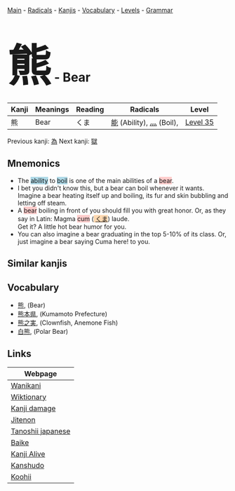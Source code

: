 <style> bigfont {font-size: 100px}</style>
[Main](../README.md) -
[Radicals](../radicals.md) -
[Kanjis](../kanjis.md) -
[Vocabulary](../vocabulary.md) -
[Levels](../levels.md) -
[Grammar](../grammar.md)
# <bigfont> 熊</bigfont> - Bear 

| Kanji | Meanings | Reading | Radicals | Level |
| --- | --- | --- | --- | --- |
| 熊 | Bear | くま | [能](../radicals/能.md) (Ability), [灬](../radicals/灬.md) (Boil),  | [Level 35](../levels/wk_level35.md) |

Previous kanji: [為](為.md) Next kanji: [獄](獄.md) 

## Mnemonics
 * The <span style="background-color:#ADD8E6"> ability</span> to <span style="background-color:#ADD8E6"> boil</span> is one of the main abilities of a <span style="background-color:#ffcccb"> bear</span>.
* I bet you didn't know this, but a bear can boil whenever it wants. Imagine a bear heating itself up and boiling, its fur and skin bubbling and letting off steam.
* A <span style="background-color:#ffcccb"> bear</span> boiling in front of you should fill you with great honor. Or, as they say in Latin: Magma <span style="background-color:#ffcccb"> cum</span> (<span style="background-color:#fed8b1"> [くま](https://jisho.org/search/くま)</span>) laude.<br />Get it? A little hot bear humor for you.
* You can also imagine a bear graduating in the top 5-10% of its class. Or, just imagine a bear saying Cuma here! to you.


## Similar kanjis
 


## Vocabulary
 * [熊](../vocabulary/熊.md), (Bear)
* [熊本県](../vocabulary/熊.md), (Kumamoto Prefecture)
* [熊之実](../vocabulary/熊.md), (Clownfish, Anemone Fish)
* [白熊](../vocabulary/熊.md), (Polar Bear)



## Links 

| Webpage |
| --- |
| [Wanikani          ](https://www.wanikani.com/kanji/熊) |
| [Wiktionary        ](https://en.wiktionary.org/wiki/熊) |
| [Kanji damage      ](http://www.kanjidamage.com/kanji/search?utf8=✓&q=熊) |
| [Jitenon           ](https://jitenon.com/kanji/熊) |
| [Tanoshii japanese ](https://www.tanoshiijapanese.com/dictionary/kanji.cfm?k=熊) |
| [Baike             ](https://baike.baidu.com/item/熊) |
| [Kanji Alive       ](https://app.kanjialive.com/熊) |
| [Kanshudo          ](https://www.kanshudo.com/searchmn?q=熊) |
| [Koohii            ](https://kanji.koohii.com/study/kanji/熊) |

